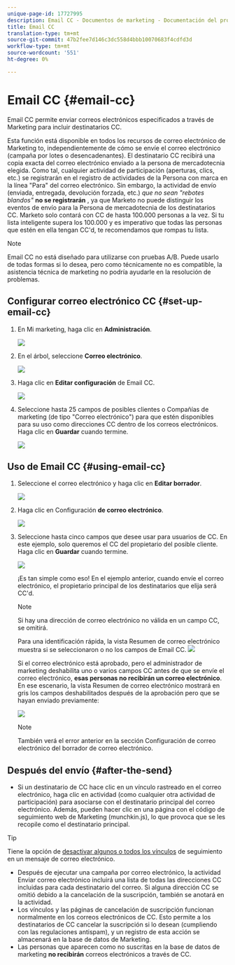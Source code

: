 ```yaml
---
unique-page-id: 17727995
description: Email CC - Documentos de marketing - Documentación del producto
title: Email CC
translation-type: tm+mt
source-git-commit: 47b2fee7d146c3dc558d4bbb10070683f4cdfd3d
workflow-type: tm+mt
source-wordcount: '551'
ht-degree: 0%

---
```



# Email CC {#email-cc}

Email CC permite enviar correos electrónicos especificados a través de Marketing para incluir destinatarios CC.

Esta función está disponible en todos los recursos de correo electrónico de Marketing to, independientemente de cómo se envíe el correo electrónico (campaña por lotes o desencadenantes). El destinatario CC recibirá una copia exacta del correo electrónico enviado a la persona de mercadotecnia elegida. Como tal, cualquier actividad de participación (aperturas, clics, etc.) se registrarán en el registro de actividades de la Persona con marca en la línea &quot;Para&quot; del correo electrónico. Sin embargo, la actividad de envío (enviada, entregada, devolución forzada, etc.) *que no sean &quot;rebotes blandos&quot;* **no se registrarán** , ya que Marketo no puede distinguir los eventos de envío para la Persona de mercadotecnia de los destinatarios CC. Marketo solo contará con CC de hasta 100.000 personas a la vez. Si tu lista inteligente supera los 100.000 y es imperativo que todas las personas que estén en ella tengan CC&#39;d, te recomendamos que rompas tu lista.

>[!NOTE]
>
>Email CC no está diseñado para utilizarse con pruebas A/B. Puede usarlo de todas formas si lo desea, pero como técnicamente no es compatible, la asistencia técnica de marketing no podría ayudarle en la resolución de problemas.

## Configurar correo electrónico CC {#set-up-email-cc}

1. En Mi marketing, haga clic en **Administración**.

   ![](assets/one.png)

1. En el árbol, seleccione **Correo electrónico**.

   ![](assets/two.png)

1. Haga clic en **Editar configuración** de Email CC.

   ![](assets/three.png)

1. Seleccione hasta 25 campos de posibles clientes o Compañías de marketing (de tipo &quot;Correo electrónico&quot;) para que estén disponibles para su uso como direcciones CC dentro de los correos electrónicos. Haga clic en **Guardar** cuando termine.

   ![](assets/four.png)

## Uso de Email CC {#using-email-cc}

1. Seleccione el correo electrónico y haga clic en **Editar borrador**.

   ![](assets/five.png)

1. Haga clic en Configuración **de correo electrónico**.

   ![](assets/six.png)

1. Seleccione hasta cinco campos que desee usar para usuarios de CC. En este ejemplo, solo queremos el CC del propietario del posible cliente. Haga clic en **Guardar** cuando termine.

   ![](assets/seven.png)

   ¡Es tan simple como eso! En el ejemplo anterior, cuando envíe el correo electrónico, el propietario principal de los destinatarios que elija será CC&#39;d.

   >[!NOTE]
   >
   >
   >Si hay una dirección de correo electrónico no válida en un campo CC, se omitirá.

   Para una identificación rápida, la vista Resumen de correo electrónico muestra si se seleccionaron o no los campos de Email CC.  ![](assets/eight.png)

   Si el correo electrónico está aprobado, pero el administrador de marketing deshabilita uno o varios campos CC antes de que se envíe el correo electrónico, **esas personas no recibirán un correo electrónico**. En ese escenario, la vista Resumen de correo electrónico mostrará en gris los campos deshabilitados después de la aprobación pero que se hayan enviado previamente:

   ![](assets/removal.png)

   >[!NOTE]
   >
   >También verá el error anterior en la sección Configuración de correo electrónico del borrador de correo electrónico.

## Después del envío {#after-the-send}

* Si un destinatario de CC hace clic en un vínculo rastreado en el correo electrónico, haga clic en actividad (como cualquier otra actividad de participación) para asociarse con el destinatario principal del correo electrónico. Además, pueden hacer clic en una página con el código de seguimiento web de Marketing (munchkin.js), lo que provoca que se les recopile como el destinatario principal.

>[!TIP]
>
>Tiene la opción de [desactivar algunos o todos los vínculos](http://docs.marketo.com/x/IwAd) de seguimiento en un mensaje de correo electrónico.

* Después de ejecutar una campaña por correo electrónico, la actividad Enviar correo electrónico incluirá una lista de todas las direcciones CC incluidas para cada destinatario del correo. Si alguna dirección CC se omitió debido a la cancelación de la suscripción, también se anotará en la actividad.
* Los vínculos y las páginas de cancelación de suscripción funcionan normalmente en los correos electrónicos de CC. Esto permite a los destinatarios de CC cancelar la suscripción si lo desean (cumpliendo con las regulaciones antispam), y un registro de esta acción se almacenará en la base de datos de Marketing.
* Las personas que aparecen como no suscritas en la base de datos de marketing **no recibirán** correos electrónicos a través de CC.


